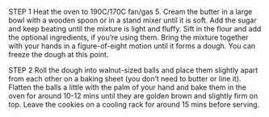 STEP 1
Heat the oven to 190C/170C fan/gas 5. Cream the butter in a large bowl with a wooden spoon or in a stand mixer until it is soft. Add the sugar and keep beating until the mixture is light and fluffy. Sift in the flour and add the optional ingredients, if you’re using them. Bring the mixture together with your hands in a figure-of-eight motion until it forms a dough. You can freeze the dough at this point.

STEP 2
Roll the dough into walnut-sized balls and place them slightly apart from each other on a baking sheet (you don’t need to butter or line it). Flatten the balls a little with the palm of your hand and bake them in the oven for around 10-12 mins until they are golden brown and slightly firm on top. Leave the cookies on a cooling rack for around 15 mins before serving.
